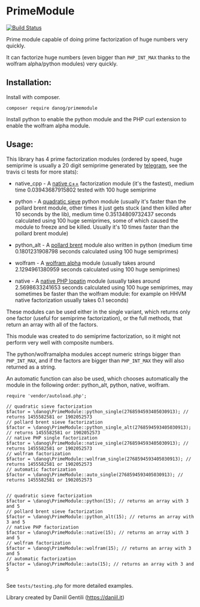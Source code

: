 # PrimeModule

[![Build Status](https://travis-ci.org/danog/PrimeModule.svg?branch=master)](https://travis-ci.org/danog/PrimeModule)

Prime module capable of doing prime factorization of huge numbers very quickly.

It can factorize huge numbers (even bigger than `PHP_INT_MAX` thanks to the wolfram alpha/python modules) very quickly.


## Installation:

Install with composer.  

```
composer require danog/primemodule
```

Install python to enable the python module and the PHP curl extension to enable the wolfram alpha module.

## Usage:

This library has 4 prime factorization modules (ordered by speed, huge semiprime is usually a 20 digit semiprime generated by [telegram](https://core.telegram.org), see the travis ci tests for more stats):


* native_cpp - A [native c++](https://github.com/danog/PrimeModule-ext) factorization module (it's the fastest), medium time 0.03943687915802 tested with 100 huge semiprime

* python - A [quadratic sieve](http://codegolf.stackexchange.com/questions/8629/fastest-semiprime-factorization) python module (usually it's faster than the pollard brent module, other times it just gets stuck (and then killed after 10 seconds by the lib), medium time 0.35134809732437 seconds calculated using 100 huge semiprimes, some of which caused the module to freeze and be killed. Usually it's 10 times faster than the pollard brent module)

* python_alt - A [pollard brent](https://stackoverflow.com/questions/4643647/fast-prime-factorization-module) module also written in python (medium time 0.1801231908798 seconds calculated using 100 huge semiprimes)

* wolfram - A [wolfram alpha](https://wolframalpha.com) module (usually takes around 2.1294961380959 seconds calculated using 100 huge semiprimes)

* native - A [native PHP lopatin](https://github.com/LonamiWebs/Telethon/blob/master/telethon/crypto/factorizator.py) module (usually takes around 2.5698633241653 seconds calculated using 100 huge semiprimes, may sometimes be faster than the wolfram module: for example on HHVM native factorization usually takes 0.1 seconds)

These modules can be used either in the single variant, which returns only one factor (useful for semiprime factorization), or the full methods, that return an array with all of the factors.

This module was created to do semiprime factorization, so it might not perform very well with composite numbers.

The python/wolframalpha modules accept numeric strings bigger than `PHP_INT_MAX`, and if the factors are bigger than `PHP_INT_MAX` they will also returned as a string.

An automatic function can also be used, which chooses automatically the module in the following order: python_alt, python, native, wolfram.


```
require 'vendor/autoload.php';

// quadratic sieve factorization
$factor = \danog\PrimeModule::python_single(2768594593405030913); // returns 1455582581 or 1902052573
// pollard brent sieve factorization
$factor = \danog\PrimeModule::python_single_alt(2768594593405030913); // returns 1455582581 or 1902052573
// native PHP single factorization
$factor = \danog\PrimeModule::native_single(2768594593405030913); // returns 1455582581 or 1902052573
// wolfram factorization
$factor = \danog\PrimeModule::wolfram_single(2768594593405030913); // returns 1455582581 or 1902052573
// automatic factorization
$factor = \danog\PrimeModule::auto_single(2768594593405030913); // returns 1455582581 or 1902052573


// quadratic sieve factorization
$factor = \danog\PrimeModule::python(15); // returns an array with 3 and 5
// pollard brent sieve factorization
$factor = \danog\PrimeModule::python_alt(15); // returns an array with 3 and 5
// native PHP factorization
$factor = \danog\PrimeModule::native(15); // returns an array with 3 and 5
// wolfram factorization
$factor = \danog\PrimeModule::wolfram(15); // returns an array with 3 and 5
// automatic factorization
$factor = \danog\PrimeModule::auto(15); // returns an array with 3 and 5


```


See `tests/testing.php` for more detailed examples.

Library created by Daniil Gentili (https://daniil.it)

